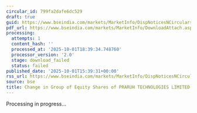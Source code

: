 ```yaml
---
circular_id: 799fa2dafe6dc529
draft: true
guid: https://www.bseindia.com/markets/MarketInfo/DispNoticesNCirculars.aspx?Noticeid={B9F4EE68-EA5E-4B6B-BCAC-85786FAF33C2}&noticeno=20251001-77&dt=10/01/2025&icount=77&totcount=83&flag=0
pdf_url: https://www.bseindia.com/markets/MarketInfo/DownloadAttach.aspx?id=20251001-77&attachedId=
processing:
  attempts: 1
  content_hash: ''
  processed_at: '2025-10-01T18:39:34.748760'
  processor_version: '2.0'
  stage: download_failed
  status: failed
published_date: '2025-10-01T15:39:31+00:00'
rss_url: https://www.bseindia.com/markets/MarketInfo/DispNoticesNCirculars.aspx?Noticeid={B9F4EE68-EA5E-4B6B-BCAC-85786FAF33C2}&noticeno=20251001-77&dt=10/01/2025&icount=77&totcount=83&flag=0
source: bse
title: Change in Group of Equity Shares of PRARUH TECHNOLOGIES LIMITED
---
```


Processing in progress...